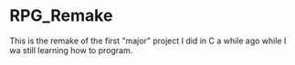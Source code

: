 # RPG_Remake
This is the remake of the first "major" project I did in C a while ago while I wa still learning how to program. 
